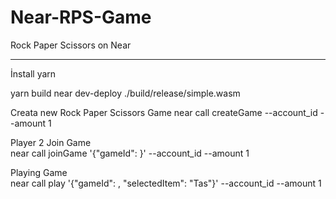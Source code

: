# Near-RPS-Game
Rock Paper Scissors on Near 
<hr>
İnstall
yarn

yarn build
near dev-deploy ./build/release/simple.wasm

Creata new Rock Paper Scissors Game
near call <contract-id> createGame --account_id <account-id> --amount 1
  
Player 2 Join Game  
near call <contract-id> joinGame '{"gameId": <game-id>}' --account_id <account-id> --amount 1
  
Playing Game   
near call <contract-id> play '{"gameId": <game-id>, "selectedItem": "Tas"}' --account_id <account-id> --amount 1



